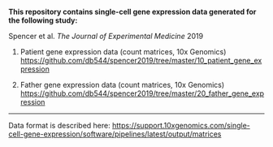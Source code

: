 **This repository contains single-cell gene expression data generated for the following study:**

Spencer et al. _The Journal of Experimental Medicine_ 2019


1. Patient gene expression data (count matrices, 10x Genomics)
https://github.com/db544/spencer2019/tree/master/10_patient_gene_expression

2. Father gene expression data (count matrices, 10x Genomics)
https://github.com/db544/spencer2019/tree/master/20_father_gene_expression



***

Data format is described here:
https://support.10xgenomics.com/single-cell-gene-expression/software/pipelines/latest/output/matrices
